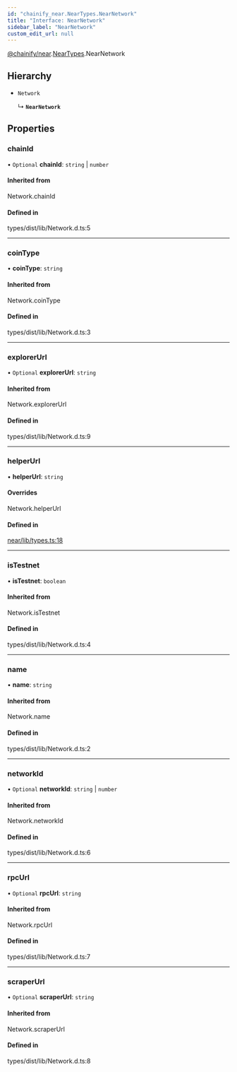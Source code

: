 ```yaml
---
id: "chainify_near.NearTypes.NearNetwork"
title: "Interface: NearNetwork"
sidebar_label: "NearNetwork"
custom_edit_url: null
---
```


[@chainify/near](../modules/chainify_near.md).[NearTypes](../namespaces/chainify_near.NearTypes.md).NearNetwork

## Hierarchy

- `Network`

  ↳ **`NearNetwork`**

## Properties

### chainId

• `Optional` **chainId**: `string` \| `number`

#### Inherited from

Network.chainId

#### Defined in

types/dist/lib/Network.d.ts:5

___

### coinType

• **coinType**: `string`

#### Inherited from

Network.coinType

#### Defined in

types/dist/lib/Network.d.ts:3

___

### explorerUrl

• `Optional` **explorerUrl**: `string`

#### Inherited from

Network.explorerUrl

#### Defined in

types/dist/lib/Network.d.ts:9

___

### helperUrl

• **helperUrl**: `string`

#### Overrides

Network.helperUrl

#### Defined in

[near/lib/types.ts:18](https://github.com/liquality/chainify/blob/540cfa69/packages/near/lib/types.ts#L18)

___

### isTestnet

• **isTestnet**: `boolean`

#### Inherited from

Network.isTestnet

#### Defined in

types/dist/lib/Network.d.ts:4

___

### name

• **name**: `string`

#### Inherited from

Network.name

#### Defined in

types/dist/lib/Network.d.ts:2

___

### networkId

• `Optional` **networkId**: `string` \| `number`

#### Inherited from

Network.networkId

#### Defined in

types/dist/lib/Network.d.ts:6

___

### rpcUrl

• `Optional` **rpcUrl**: `string`

#### Inherited from

Network.rpcUrl

#### Defined in

types/dist/lib/Network.d.ts:7

___

### scraperUrl

• `Optional` **scraperUrl**: `string`

#### Inherited from

Network.scraperUrl

#### Defined in

types/dist/lib/Network.d.ts:8
